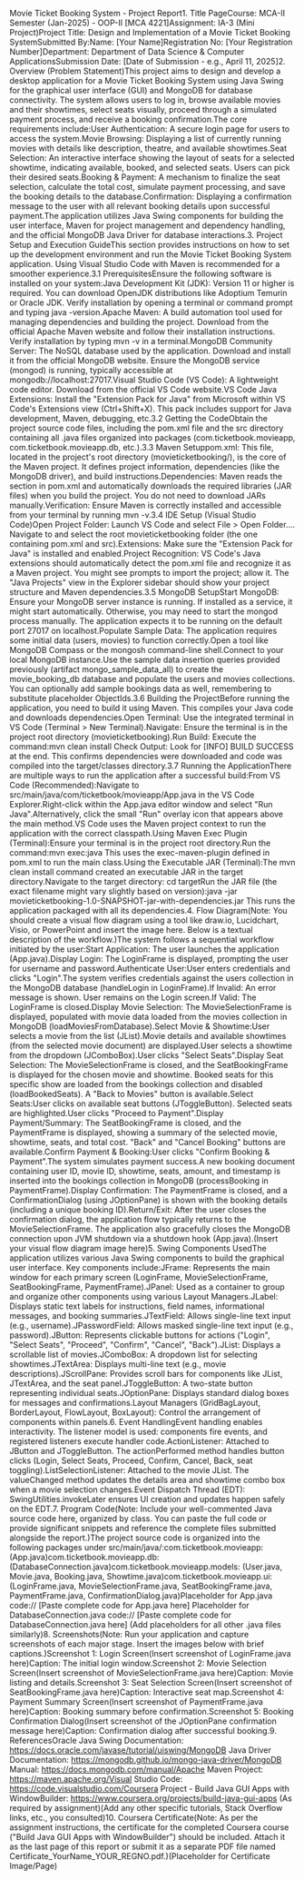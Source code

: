 Movie Ticket Booking System - Project Report1. Title PageCourse: MCA-II Semester (Jan-2025) - OOP-II [MCA 4221]Assignment: IA-3 (Mini Project)Project Title: Design and Implementation of a Movie Ticket Booking SystemSubmitted By:Name: [Your Name]Registration No: [Your Registration Number]Department: Department of Data Science & Computer ApplicationsSubmission Date: [Date of Submission - e.g., April 11, 2025]2. Overview (Problem Statement)This project aims to design and develop a desktop application for a Movie Ticket Booking System using Java Swing for the graphical user interface (GUI) and MongoDB for database connectivity. The system allows users to log in, browse available movies and their showtimes, select seats visually, proceed through a simulated payment process, and receive a booking confirmation.The core requirements include:User Authentication: A secure login page for users to access the system.Movie Browsing: Displaying a list of currently running movies with details like description, theatre, and available showtimes.Seat Selection: An interactive interface showing the layout of seats for a selected showtime, indicating available, booked, and selected seats. Users can pick their desired seats.Booking & Payment: A mechanism to finalize the seat selection, calculate the total cost, simulate payment processing, and save the booking details to the database.Confirmation: Displaying a confirmation message to the user with all relevant booking details upon successful payment.The application utilizes Java Swing components for building the user interface, Maven for project management and dependency handling, and the official MongoDB Java Driver for database interactions.3. Project Setup and Execution GuideThis section provides instructions on how to set up the development environment and run the Movie Ticket Booking System application. Using Visual Studio Code with Maven is recommended for a smoother experience.3.1 PrerequisitesEnsure the following software is installed on your system:Java Development Kit (JDK): Version 11 or higher is required. You can download OpenJDK distributions like Adoptium Temurin or Oracle JDK. Verify installation by opening a terminal or command prompt and typing java -version.Apache Maven: A build automation tool used for managing dependencies and building the project. Download from the official Apache Maven website and follow their installation instructions. Verify installation by typing mvn -v in a terminal.MongoDB Community Server: The NoSQL database used by the application. Download and install it from the official MongoDB website. Ensure the MongoDB service (mongod) is running, typically accessible at mongodb://localhost:27017.Visual Studio Code (VS Code): A lightweight code editor. Download from the official VS Code website.VS Code Java Extensions: Install the "Extension Pack for Java" from Microsoft within VS Code's Extensions view (Ctrl+Shift+X). This pack includes support for Java development, Maven, debugging, etc.3.2 Getting the CodeObtain the project source code files, including the pom.xml file and the src directory containing all .java files organized into packages (com.ticketbook.movieapp, com.ticketbook.movieapp.db, etc.).3.3 Maven Setuppom.xml: This file, located in the project's root directory (movieticketbooking/), is the core of the Maven project. It defines project information, dependencies (like the MongoDB driver), and build instructions.Dependencies: Maven reads the <dependencies> section in pom.xml and automatically downloads the required libraries (JAR files) when you build the project. You do not need to download JARs manually.Verification: Ensure Maven is correctly installed and accessible from your terminal by running mvn -v.3.4 IDE Setup (Visual Studio Code)Open Project Folder: Launch VS Code and select File > Open Folder.... Navigate to and select the root movieticketbooking folder (the one containing pom.xml and src).Extensions: Make sure the "Extension Pack for Java" is installed and enabled.Project Recognition: VS Code's Java extensions should automatically detect the pom.xml file and recognize it as a Maven project. You might see prompts to import the project; allow it. The "Java Projects" view in the Explorer sidebar should show your project structure and Maven dependencies.3.5 MongoDB SetupStart MongoDB: Ensure your MongoDB server instance is running. If installed as a service, it might start automatically. Otherwise, you may need to start the mongod process manually. The application expects it to be running on the default port 27017 on localhost.Populate Sample Data: The application requires some initial data (users, movies) to function correctly.Open a tool like MongoDB Compass or the mongosh command-line shell.Connect to your local MongoDB instance.Use the sample data insertion queries provided previously (artifact mongo_sample_data_all) to create the movie_booking_db database and populate the users and movies collections. You can optionally add sample bookings data as well, remembering to substitute placeholder ObjectIds.3.6 Building the ProjectBefore running the application, you need to build it using Maven. This compiles your Java code and downloads dependencies.Open Terminal: Use the integrated terminal in VS Code (Terminal > New Terminal).Navigate: Ensure the terminal is in the project root directory (movieticketbooking).Run Build: Execute the command:mvn clean install
Check Output: Look for [INFO] BUILD SUCCESS at the end. This confirms dependencies were downloaded and code was compiled into the target/classes directory.3.7 Running the ApplicationThere are multiple ways to run the application after a successful build:From VS Code (Recommended):Navigate to src/main/java/com/ticketbook/movieapp/App.java in the VS Code Explorer.Right-click within the App.java editor window and select "Run Java".Alternatively, click the small "Run" overlay icon that appears above the main method.VS Code uses the Maven project context to run the application with the correct classpath.Using Maven Exec Plugin (Terminal):Ensure your terminal is in the project root directory.Run the command:mvn exec:java
This uses the exec-maven-plugin defined in pom.xml to run the main class.Using the Executable JAR (Terminal):The mvn clean install command created an executable JAR in the target directory.Navigate to the target directory: cd targetRun the JAR file (the exact filename might vary slightly based on version):java -jar movieticketbooking-1.0-SNAPSHOT-jar-with-dependencies.jar
This runs the application packaged with all its dependencies.4. Flow Diagram(Note: You should create a visual flow diagram using a tool like draw.io, Lucidchart, Visio, or PowerPoint and insert the image here. Below is a textual description of the workflow.)The system follows a sequential workflow initiated by the user:Start Application: The user launches the application (App.java).Display Login: The LoginFrame is displayed, prompting the user for username and password.Authenticate User:User enters credentials and clicks "Login".The system verifies credentials against the users collection in the MongoDB database (handleLogin in LoginFrame).If Invalid: An error message is shown. User remains on the Login screen.If Valid: The LoginFrame is closed.Display Movie Selection: The MovieSelectionFrame is displayed, populated with movie data loaded from the movies collection in MongoDB (loadMoviesFromDatabase).Select Movie & Showtime:User selects a movie from the list (JList).Movie details and available showtimes (from the selected movie document) are displayed.User selects a showtime from the dropdown (JComboBox).User clicks "Select Seats".Display Seat Selection: The MovieSelectionFrame is closed, and the SeatBookingFrame is displayed for the chosen movie and showtime. Booked seats for this specific show are loaded from the bookings collection and disabled (loadBookedSeats). A "Back to Movies" button is available.Select Seats:User clicks on available seat buttons (JToggleButton). Selected seats are highlighted.User clicks "Proceed to Payment".Display Payment/Summary: The SeatBookingFrame is closed, and the PaymentFrame is displayed, showing a summary of the selected movie, showtime, seats, and total cost. "Back" and "Cancel Booking" buttons are available.Confirm Payment & Booking:User clicks "Confirm Booking & Payment".The system simulates payment success.A new booking document containing user ID, movie ID, showtime, seats, amount, and timestamp is inserted into the bookings collection in MongoDB (processBooking in PaymentFrame).Display Confirmation: The PaymentFrame is closed, and a ConfirmationDialog (using JOptionPane) is shown with the booking details (including a unique booking ID).Return/Exit: After the user closes the confirmation dialog, the application flow typically returns to the MovieSelectionFrame. The application also gracefully closes the MongoDB connection upon JVM shutdown via a shutdown hook (App.java).(Insert your visual flow diagram image here)5. Swing Components UsedThe application utilizes various Java Swing components to build the graphical user interface. Key components include:JFrame: Represents the main window for each primary screen (LoginFrame, MovieSelectionFrame, SeatBookingFrame, PaymentFrame).JPanel: Used as a container to group and organize other components using various Layout Managers.JLabel: Displays static text labels for instructions, field names, informational messages, and booking summaries.JTextField: Allows single-line text input (e.g., username).JPasswordField: Allows masked single-line text input (e.g., password).JButton: Represents clickable buttons for actions ("Login", "Select Seats", "Proceed", "Confirm", "Cancel", "Back").JList: Displays a scrollable list of movies.JComboBox: A dropdown list for selecting showtimes.JTextArea: Displays multi-line text (e.g., movie descriptions).JScrollPane: Provides scroll bars for components like JList, JTextArea, and the seat panel.JToggleButton: A two-state button representing individual seats.JOptionPane: Displays standard dialog boxes for messages and confirmations.Layout Managers (GridBagLayout, BorderLayout, FlowLayout, BoxLayout): Control the arrangement of components within panels.6. Event HandlingEvent handling enables interactivity. The listener model is used: components fire events, and registered listeners execute handler code.ActionListener: Attached to JButton and JToggleButton. The actionPerformed method handles button clicks (Login, Select Seats, Proceed, Confirm, Cancel, Back, seat toggling).ListSelectionListener: Attached to the movie JList. The valueChanged method updates the details area and showtime combo box when a movie selection changes.Event Dispatch Thread (EDT): SwingUtilities.invokeLater ensures UI creation and updates happen safely on the EDT.7. Program Code(Note: Include your well-commented Java source code here, organized by class. You can paste the full code or provide significant snippets and reference the complete files submitted alongside the report.)The project source code is organized into the following packages under src/main/java/:com.ticketbook.movieapp: (App.java)com.ticketbook.movieapp.db: (DatabaseConnection.java)com.ticketbook.movieapp.models: (User.java, Movie.java, Booking.java, Showtime.java)com.ticketbook.movieapp.ui: (LoginFrame.java, MovieSelectionFrame.java, SeatBookingFrame.java, PaymentFrame.java, ConfirmationDialog.java)Placeholder for App.java code:// [Paste complete code for App.java here]
Placeholder for DatabaseConnection.java code:// [Paste complete code for DatabaseConnection.java here]
(Add placeholders for all other .java files similarly)8. Screenshots(Note: Run your application and capture screenshots of each major stage. Insert the images below with brief captions.)Screenshot 1: Login Screen(Insert screenshot of LoginFrame.java here)Caption: The initial login window.Screenshot 2: Movie Selection Screen(Insert screenshot of MovieSelectionFrame.java here)Caption: Movie listing and details.Screenshot 3: Seat Selection Screen(Insert screenshot of SeatBookingFrame.java here)Caption: Interactive seat map.Screenshot 4: Payment Summary Screen(Insert screenshot of PaymentFrame.java here)Caption: Booking summary before confirmation.Screenshot 5: Booking Confirmation Dialog(Insert screenshot of the JOptionPane confirmation message here)Caption: Confirmation dialog after successful booking.9. ReferencesOracle Java Swing Documentation: https://docs.oracle.com/javase/tutorial/uiswing/MongoDB Java Driver Documentation: https://mongodb.github.io/mongo-java-driver/MongoDB Manual: https://docs.mongodb.com/manual/Apache Maven Project: https://maven.apache.org/Visual Studio Code: https://code.visualstudio.com/Coursera Project - Build Java GUI Apps with WindowBuilder: https://www.coursera.org/projects/build-java-gui-apps (As required by assignment)(Add any other specific tutorials, Stack Overflow links, etc., you consulted)10. Coursera Certificate(Note: As per the assignment instructions, the certificate for the completed Coursera course ("Build Java GUI Apps with WindowBuilder") should be included. Attach it as the last page of this report or submit it as a separate PDF file named Certificate_YourName_YOUR_REGNO.pdf.)(Placeholder for Certificate Image/Page)